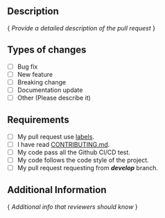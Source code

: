 ## Description
{ *Provide a detailed description of the pull request* }

## Types of changes
- [ ] Bug fix
- [ ] New feature
- [ ] Breaking change
- [ ] Documentation update
- [ ] Other (Please describe it)

## Requirements
- [ ] My pull request use [labels](../labels).
- [ ] I have read [CONTRIBUTING.md](../blob/master/docs/CONTRIBUTING.md).
- [ ] My code pass all the Github CI/CD test.
- [ ] My code follows the code style of the project.
- [ ] My pull request requesting from ***develop*** branch.

## Additional Information
{ *Additional info that reviewers should know* }